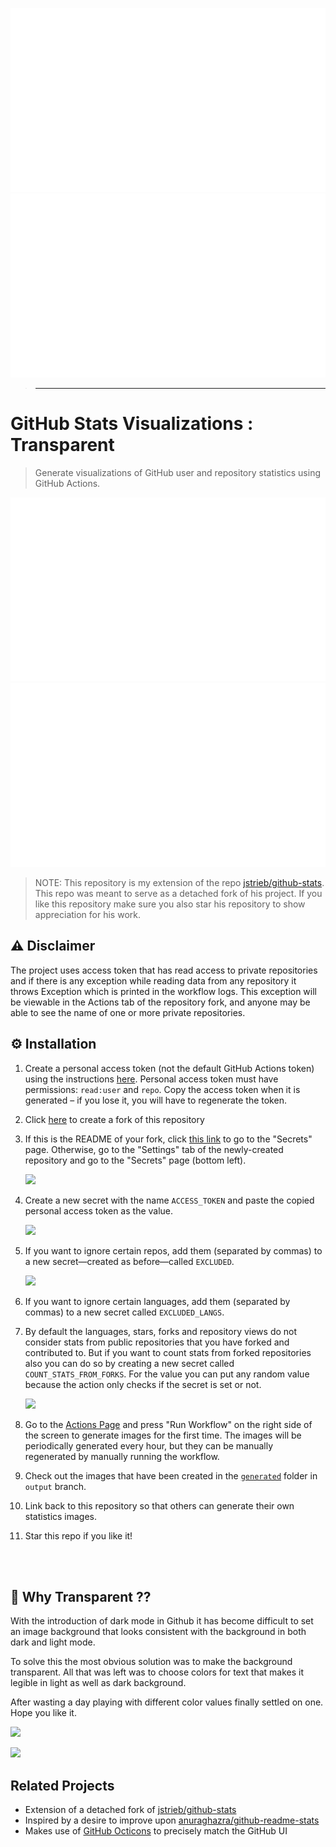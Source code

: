 ![Stats Overview](https://raw.githubusercontent.com/xXDeathAbyssXx/github-stats-transparent/output/generated/overview.svg)
![Most Used Languages](https://raw.githubusercontent.com/xXDeathAbyssXx/github-stats-transparent/output/generated/languages.svg)

> ------------------------------------------------------

# GitHub Stats Visualizations : Transparent
> Generate visualizations of GitHub user and repository statistics using GitHub
Actions.

<a href="https://github.com/rahul-jha98/github-stats-transparent">

![](https://raw.githubusercontent.com/rahul-jha98/github-stats-transparent/output/generated/overview.svg)
![](https://raw.githubusercontent.com/rahul-jha98/github-stats-transparent/output/generated/languages.svg)

</a>

> NOTE: This repository is my extension of the repo [jstrieb/github-stats](https://github.com/jstrieb/github-stats). This repo was meant to serve as a detached fork of his project. If you like this repository make sure you also star his repository to show appreciation for his work. 

## ⚠️ Disclaimer

The project uses access token that has read access to private repositories and if there is any
exception while reading data from any repository it throws Exception which is printed in the workflow logs. 
This exception will be viewable in the Actions tab of the repository fork, and
anyone may be able to see the name of one or more private repositories.

## ⚙️ Installation

<!-- TODO: Add details and screenshots -->

1. Create a personal access token (not the default GitHub Actions token) using
   the instructions
   [here](https://docs.github.com/en/github/authenticating-to-github/creating-a-personal-access-token).
   Personal access token must have permissions: `read:user` and `repo`. Copy
   the access token when it is generated – if you lose it, you will have to
   regenerate the token.

2. Click [here](https://github.com/rahul-jha98/github-stats-transparent/fork) to create a
   fork of this repository

3. If this is the README of your fork, click [this
   link](../../settings/secrets/actions) to go to the "Secrets" page.
   Otherwise, go to the "Settings" tab of the newly-created repository and go
   to the "Secrets" page (bottom left).
   
   ![](https://raw.githubusercontent.com/rahul-jha98/github-stats-transparent/main/readme_images/Actions.png)
   
4. Create a new secret with the name `ACCESS_TOKEN` and paste the copied
   personal access token as the value.

   <img src='https://raw.githubusercontent.com/rahul-jha98/github-stats-transparent/main/readme_images/Token.png' height='250px'/>

5. If you want to ignore certain repos, add them (separated by commas) to a new
   secret—created as before—called `EXCLUDED`. 

   <img src='https://raw.githubusercontent.com/rahul-jha98/github-stats-transparent/main/readme_images/Exclude.png' height='250px'/>

6. If you want to ignore certain languages, add them (separated by commas) to a new secret called 
   `EXCLUDED_LANGS`.

7. By default the languages, stars, forks and repository views do not consider stats from 
   public repositories that you have forked and contributed to. But if you want to count stats from
   forked repositories also you can do so by creating a new secret called `COUNT_STATS_FROM_FORKS`. 
   For the value you can put any random value because the action only checks if the secret is set or not.

   <img src='https://raw.githubusercontent.com/rahul-jha98/github-stats-transparent/main/readme_images/Forks.png' height='250px'/>

8. Go to the [Actions Page](../../actions?query=workflow%3A"Generate+Stats+Images") and press "Run
   Workflow" on the right side of the screen to generate images for the first
   time. The images will be periodically generated every hour, but they can be
   manually regenerated by manually running the workflow.

9. Check out the images that have been created in the [`generated`](../output/generated)
   folder in `output` branch.

10. Link back to this repository so that others can generate their own
   statistics images.

11. Star this repo if you like it!


<br>
<br>

## 🤔 Why Transparent ??
With the introduction of dark mode in Github it has become difficult to set an image background that looks consistent with the background in both dark and light mode. 

To solve this the most obvious solution was to make the background transparent. All that was left was to choose colors for text that makes it legible in light as well as dark background.

After wasting a day playing with different color values finally settled on one. Hope you like it. 

![](https://raw.githubusercontent.com/rahul-jha98/github-stats-transparent/main/readme_images/light.png)

![](https://raw.githubusercontent.com/rahul-jha98/github-stats-transparent/main/readme_images/dark.png)


## Related Projects

- Extension of a detached fork of [jstrieb/github-stats](https://github.com/jstrieb/github-stats)
- Inspired by a desire to improve upon
  [anuraghazra/github-readme-stats](https://github.com/anuraghazra/github-readme-stats)
- Makes use of [GitHub Octicons](https://primer.style/octicons/) to precisely
  match the GitHub UI
